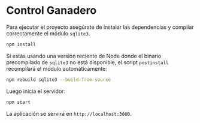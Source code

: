 # Control Ganadero

Para ejecutar el proyecto asegúrate de instalar las dependencias y compilar correctamente el módulo `sqlite3`.

```bash
npm install
```

Si estás usando una versión reciente de Node donde el binario precompilado de `sqlite3` no está disponible, el script `postinstall` recompilará el módulo automáticamente:

```bash
npm rebuild sqlite3 --build-from-source
```

Luego inicia el servidor:

```bash
npm start
```

La aplicación se servirá en `http://localhost:3000`.
